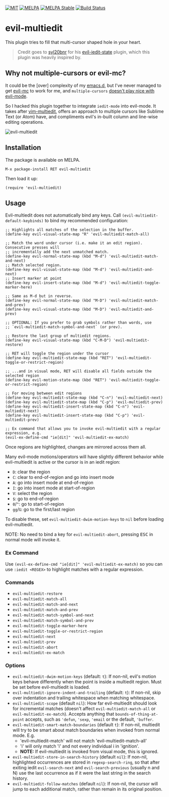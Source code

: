 [![MIT](https://img.shields.io/badge/license-MIT-green.svg)](./LICENSE)
[![MELPA](http://melpa.org/packages/evil-multiedit-badge.svg)](http://melpa.org/#/evil-multiedit)
[![MELPA Stable](http://stable.melpa.org/packages/evil-multiedit-badge.svg)](http://stable.melpa.org/#/evil-multiedit)
[![Build Status](https://travis-ci.org/hlissner/evil-multiedit.png?branch=master)](https://travis-ci.org/hlissner/evil-multiedit)

# evil-multiedit

This plugin tries to fill that multi-cursor shaped hole in your heart.

> Credit goes to [syl20bnr] for his [evil-iedit-state] plugin, which
> this plugin was heavily inspired by.

## Why not multiple-cursors or evil-mc?

It could be the [over] complexity of my [emacs.d], but I've never managed to get
[evil-mc] to work for me, and `multiple-cursors`
[doesn't play nice with evil-mode](https://github.com/magnars/multiple-cursors.el/issues/17).

So I hacked this plugin together to integrate `iedit-mode` into evil-mode. It
takes after [vim-multiedit], offers an approach to multiple cursors like Sublime
Text (or Atom) have, and compliments evil's in-built column and line-wise
editing operations.

![evil-multiedit](../screenshots/main.gif?raw=true)

## Installation

The package is available on MELPA.

`M-x package-install RET evil-multiedit`

Then load it up:

`(require 'evil-multiedit)`

## Usage

Evil-multiedit does not automatically bind any keys. Call
`(evil-multiedit-default-keybinds)` to bind my recommended configuration:

```elisp
;; Highlights all matches of the selection in the buffer.
(define-key evil-visual-state-map "R" 'evil-multiedit-match-all)

;; Match the word under cursor (i.e. make it an edit region). Consecutive presses will
;; incrementally add the next unmatched match.
(define-key evil-normal-state-map (kbd "M-d") 'evil-multiedit-match-and-next)
;; Match selected region.
(define-key evil-visual-state-map (kbd "M-d") 'evil-multiedit-and-next)
;; Insert marker at point
(define-key evil-insert-state-map (kbd "M-d") 'evil-multiedit-toggle-marker-here)

;; Same as M-d but in reverse.
(define-key evil-normal-state-map (kbd "M-D") 'evil-multiedit-match-and-prev)
(define-key evil-visual-state-map (kbd "M-D") 'evil-multiedit-and-prev)

;; OPTIONAL: If you prefer to grab symbols rather than words, use
;; `evil-multiedit-match-symbol-and-next` (or prev).

;; Restore the last group of multiedit regions.
(define-key evil-visual-state-map (kbd "C-M-D") 'evil-multiedit-restore)

;; RET will toggle the region under the cursor
(define-key evil-multiedit-state-map (kbd "RET") 'evil-multiedit-toggle-or-restrict-region)

;; ...and in visual mode, RET will disable all fields outside the selected region
(define-key evil-motion-state-map (kbd "RET") 'evil-multiedit-toggle-or-restrict-region)

;; For moving between edit regions
(define-key evil-multiedit-state-map (kbd "C-n") 'evil-multiedit-next)
(define-key evil-multiedit-state-map (kbd "C-p") 'evil-multiedit-prev)
(define-key evil-multiedit-insert-state-map (kbd "C-n") 'evil-multiedit-next)
(define-key evil-multiedit-insert-state-map (kbd "C-p") 'evil-multiedit-prev)

;; Ex command that allows you to invoke evil-multiedit with a regular expression, e.g.
(evil-ex-define-cmd "ie[dit]" 'evil-multiedit-ex-match)
```

Once regions are highlighted, changes are mirrored across them all.

Many evil-mode motions/operators will have slightly different behavior while
evil-multiedit is active or the cursor is in an iedit region:

* `D`: clear the region
* `C`: clear to end-of-region and go into insert mode
* `A`: go into insert mode at end-of-region
* `I`: go into insert mode at start-of-region
* `V`: select the region
* `$`: go to end-of-region
* `0`/`^`: go to start-of-region
* `gg`/`G`: go to the first/last region

To disable these, set `evil-multiedit-dwim-motion-keys` to `nil` before loading
evil-multiedit.

NOTE: No need to bind a key for `evil-multiedit-abort`, pressing <kbd>ESC</kbd>
in normal mode will invoke it.

### Ex Command

Use `(evil-ex-define-cmd "ie[dit]" 'evil-multiedit-ex-match)` so you can use
`:iedit <REGEX>` to highlight matches with a regular expression.

### Commands

* `evil-multiedit-restore`
* `evil-multiedit-match-all`
* `evil-multiedit-match-and-next`
* `evil-multiedit-match-and-prev`
* `evil-multiedit-match-symbol-and-next`
* `evil-multiedit-match-symbol-and-prev`
* `evil-multiedit-toggle-marker-here`
* `evil-multiedit-toggle-or-restrict-region`
* `evil-multiedit-next`
* `evil-multiedit-prev`
* `evil-multiedit-abort`
* `evil-multiedit-ex-match`

### Options

* `evil-multiedit-dwim-motion-keys` (default: `t`): If non-nil, evil's motion
  keys behave differently when the point is inside a multiedit region. Must be
  set before evil-multiedit is loaded.
* `evil-multiedit-ignore-indent-and-trailing` (default: `t`): If non-nil, skip
  over indentation and trailing whitespace when matching whitespace.
* `evil-multiedit-scope` (default `nil`): How far evil-multiedit should look for
  incremental matches (doesn't affect `evil-multiedit-match-all` or
  `evil-multiedit-ex-match`). Accepts anything that `bounds-of-thing-at-point`
  accepts, such as `'defun`, `'sexp`, `'email` or the default, `'buffer`.
* `evil-multiedit-smart-match-boundaries` (default `t`): If non-nil, multiedit
  will try to be smart about match boundaries when invoked from normal mode.
  E.g.
  + 'evil-multiedit-match' will not match 'evil-multiedit-match-all'
  + 'i' will only match 'i' and not every individual i in 'ignition'.
  * **NOTE:** If evil-multiedit is invoked from visual mode, this is ignored.
* `evil-multiedit-store-in-search-history` (default `nil`): If non-nil,
  highlighted occurrences are stored in `regexp-search-ring`, so that after
  exiting iedit `evil-search-next` and `evil-search-previous` (usually n and N)
  use the last occurrence as if it were the last string in the search history.
* `evil-multiedit-follow-matches` (default `nil`): If non-nil, the cursor will
  jump to each additional match, rather than remain in its original position.


[evil-mode]: https://bitbucket.org/lyro/evil/wiki/Home
[vim-multiedit]: https://github.com/hlissner/vim-multiedit
[syl20bnr]: https://github.com/syl20bnr
[evil-iedit-state]: https://github.com/syl20bnr/evil-iedit-state
[emacs.d]: https://github.com/hlissner/.emacs.d
[evil-mc]: https://github.com/gabesoft/evil-mc
